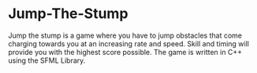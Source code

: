 # Jump-The-Stump
Jump the stump is a game where you have to jump obstacles that come charging towards you at an increasing rate and speed. Skill and timing will provide you with the highest score possible. The game is written in C++ using the SFML Library.
